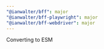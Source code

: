 ```yaml
---
"@ianwalter/bff": major
"@ianwalter/bff-playwright": major
"@ianwalter/bff-webdriver": major
---
```


Converting to ESM
